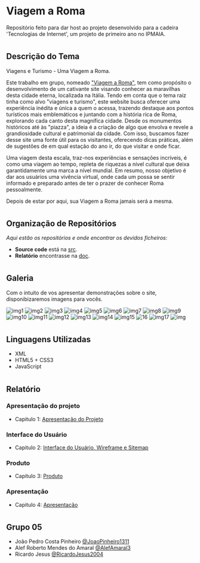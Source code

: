 # Viagem a Roma

Repositório feito para dar host ao projeto desenvolvido para a cadeira 'Tecnologias de Internet', um projeto de primeiro ano no IPMAIA.<br>

#

## Descrição do Tema

Viagens e Turismo - Uma Viagem a Roma.

Este trabalho em grupo, nomeado <a href="https://tiwm23tig05.netlify.app">"Viagem a Roma"</a>, tem como propósito o desenvolvimento de um cativante site visando conhecer as maravilhas desta cidade eterna, localizada na Itália. Tendo em conta que o tema raiz tinha como alvo "viagens e turismo", este website busca oferecer uma experiência inédita e única a quem o acessa, trazendo destaque aos pontos turísticos mais emblemáticos e juntando com a história rica de Roma, explorando cada canto desta magnífica cidade. Desde os monumentos históricos até às "piazza", a ideia é a criação de algo que envolva e revele a grandiosidade cultural e patrimonial da cidade. Com isso, buscamos fazer desse site uma fonte útil para os visitantes, oferecendo dicas práticas, além de sugestões de em qual estação do ano ir, do que visitar e onde ficar.

Uma viagem desta escala, traz-nos experiências e sensações incríveis, é como uma viagem ao tempo, repleta de riquezas a nível cultural que deixa garantidamente uma marca a nível mundial. Em resumo, nosso objetivo é dar aos usuários uma vivência virtual, onde cada um possa se sentir informado e preparado antes de ter o prazer de conhecer Roma pessoalmente.

Depois de estar por aqui, sua Viagem a Roma jamais será a mesma.

#

## Organização de Repositórios

_Aqui estão os repositórios e onde encontrar os devidos ficheiros:_
* **Source code** está na [src](https://github.com/tiwm23tig05/tiwm23tig05/tree/main/src).
* **Relatório** encontrasse na [doc](https://github.com/tiwm23tig05/tiwm23tig05/tree/main/doc).

#

## Galeria

Com o intuito de vos apresentar demonstrações sobre o site, disponibizaremos imagens para vocês.

<img alt="img1" src="https://github.com/tiwm23tig05/tiwm23tig05/blob/main/doc/Imagens/image.png">

<img alt="img2" src="https://github.com/tiwm23tig05/tiwm23tig05/blob/main/doc/Imagens/1.png">

<img alt="img3" src="https://github.com/tiwm23tig05/tiwm23tig05/blob/main/doc/Imagens/2.png">

<img alt="img4" src="https://github.com/tiwm23tig05/tiwm23tig05/blob/main/doc/Imagens/4.png">

<img alt="img5" src="https://github.com/tiwm23tig05/tiwm23tig05/blob/main/doc/Imagens/5.png">

<img alt="img6" src="https://github.com/tiwm23tig05/tiwm23tig05/blob/main/doc/Imagens/6.png">

<img alt="img7" src="https://github.com/tiwm23tig05/tiwm23tig05/blob/main/doc/Imagens/7.png">

<img alt="img8" src="https://github.com/tiwm23tig05/tiwm23tig05/blob/main/doc/Imagens/8.png">

<img alt="img9" src="https://github.com/tiwm23tig05/tiwm23tig05/blob/main/doc/Imagens/9.png">

<img alt="img10" src="https://github.com/tiwm23tig05/tiwm23tig05/blob/main/doc/Imagens/10.png">

<img alt="img11" src="https://github.com/tiwm23tig05/tiwm23tig05/blob/main/doc/Imagens/11.png">

<img alt="img12" src="https://github.com/tiwm23tig05/tiwm23tig05/blob/main/doc/Imagens/12.png">

<img alt="img13" src="https://github.com/tiwm23tig05/tiwm23tig05/blob/main/doc/Imagens/13.png">

<img alt="img14" src="https://github.com/tiwm23tig05/tiwm23tig05/blob/main/doc/Imagens/14.png">

<img alt="img15" src="https://github.com/tiwm23tig05/tiwm23tig05/blob/main/doc/Imagens/15.png">

<img alt="16" src="https://github.com/tiwm23tig05/tiwm23tig05/blob/main/doc/Imagens/16.png">

<img alt="img17" src="https://github.com/tiwm23tig05/tiwm23tig05/blob/main/doc/Imagens/17.png">

<img alt="img" src="https://github.com/tiwm23tig05/tiwm23tig05/blob/main/doc/Imagens/18.png">


#


## Linguagens Utilizadas

* XML
* HTML5 + CSS3
* JavaScript

#


## Relatório

### Apresentação do projeto
* Capitulo 1: [Apresentação do Projeto](doc/c1.md)
### Interface do Usuário 
* Capitulo 2: [Interface do Usuário, Wireframe e Sitemap](doc/c2.md)
### Produto
* Capitulo 3: [Produto](doc/c3.md)
### Apresentação
* Capitulo 4: [Apresentação](doc/c4.md)

#

## Grupo 05
* João Pedro Costa Pinheiro [@JoaoPinheiro1311](https://github.com/JoaoPinheiro1311)
* Alef Roberto Mendes do Amaral [@AlefAmaral3](https://github.com/AlefAmaral3)
* Ricardo Jesus [@RicardoJesus2004](https://github.com/RicardoJesus2004)